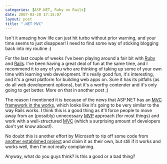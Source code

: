 ```yaml
---
categories: [ASP.NET, Ruby on Rails]
date: 2007-03-28 17:15:07
layout: post
title: ".NET MVC"
---
```

Isn't it amazing how life can just hit turbo without prior warning, and your time seems to just disappear!  I need to find some way of sticking blogging back into my routine :)

For the last couple of weeks I've been playing around a fair bit with <a href="http://www.ruby-lang.org/" title="Ruby" target="_blank">Ruby</a> and <a href="http://www.rubyonrails.org/" title="Ruby on Rails" target="_blank">Rails</a>.  I've been having a great deal of fun at the same time, and I recommend it to any of you who are thinking of taking up some of your own time with learning web development.  It's really good fun, it's interesting, and it's a great platform for building web apps on.  Sure it has its pitfalls (as do all web development options), but it's a worthy contender and it's only going to get better.  More on that in another post ;)

The reason I mentioned it is because of the news that ASP.NET has an <a href="http://codebetter.com/blogs/jeffrey.palermo/archive/posts/Big-News-_2D00_-MVC-framework-for-ASP.NET-in-the-works-_2D00_-level-300.aspx">MVC framework in the works</a>, which looks like it's going to be very similar to the way Rails works.  I think this is a good thing as it'll force people to move away from an (possibly) unnecessary <a href="http://msdn.microsoft.com/msdnmag/issues/06/08/DesignPatterns/default.aspx" title="MVP" target="_blank">MVP</a> approach (for most things) and work with a well-structured <a href="http://en.wikipedia.org/wiki/Model-view-controller" title="MVC" target="_blank">MVC</a> (which a surprising amount of developers don't yet know about!).

No doubt this is another effort by Microsoft to rip off some code from <a href="http://www.castleproject.org/monorail/index.html" title="MonoRail" target="_blank">another established project</a> and claim it as their own, but still if it works and works well, then I'm not really complaining.

Anyway, what do you guys think? Is this a good or a bad thing?

